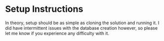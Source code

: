 # Setup Instructions
In theory, setup should be as simple as cloning the solution and running it.
I did have intermittent issues with the database creation however, so please let me know if you experience any difficulty with it.
